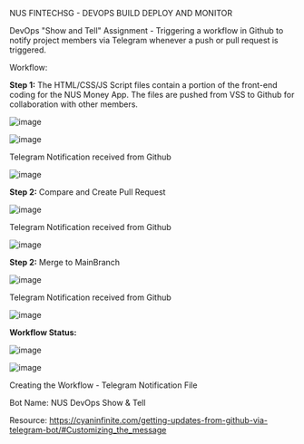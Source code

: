 NUS FINTECHSG - DEVOPS BUILD DEPLOY AND MONITOR

DevOps "Show and Tell" Assignment - Triggering a workflow in Github to notify project members via Telegram whenever a push or pull request is triggered.

Workflow:

**Step 1:** The HTML/CSS/JS Script files contain a portion of the front-end coding for the NUS Money App. The files are pushed from VSS to Github for collaboration with other members.

![image](https://user-images.githubusercontent.com/89763342/135811913-1824dc19-e7d1-4202-98f5-9afaad079148.png)

![image](https://user-images.githubusercontent.com/89763342/135812020-66e9c034-de35-44d8-948c-93b675f98d68.png)

Telegram Notification received from Github

![image](https://user-images.githubusercontent.com/89763342/135812477-8ce1ddb9-ecd3-4477-bb29-7d8efca06223.png)


**Step 2:** Compare and Create Pull Request

![image](https://user-images.githubusercontent.com/89763342/135813041-0fe8c9c7-342d-4f46-958b-9cffb568c5c2.png)

Telegram Notification received from Github

![image](https://user-images.githubusercontent.com/89763342/135848059-30c099e5-ffd4-43db-8b0f-53b4c78501d2.png)


**Step 2:** Merge to MainBranch

![image](https://user-images.githubusercontent.com/89763342/135813532-b582a9ec-38f3-4ab1-85e6-86b8eec5d324.png)

Telegram Notification received from Github

![image](https://user-images.githubusercontent.com/89763342/135813778-cd2cc0f8-ec76-4125-a57f-4472d8afd422.png)

**Workflow Status:**

![image](https://user-images.githubusercontent.com/89763342/135813932-4807edad-c09d-40ce-b65a-f3a4678bfb1c.png)

![image](https://user-images.githubusercontent.com/89763342/135813965-cbe7f761-ed0e-4221-a95e-19224b3c2b82.png)


Creating the Workflow - Telegram Notification File

Bot Name: NUS DevOps Show & Tell 

Resource: https://cyaninfinite.com/getting-updates-from-github-via-telegram-bot/#Customizing_the_message
